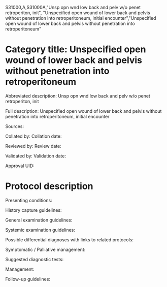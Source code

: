 S31000,A,S31000A,"Unsp opn wnd low back and pelv w/o penet retroperiton, init", "Unspecified open wound of lower back and pelvis without penetration into retroperitoneum, initial encounter","Unspecified open wound of lower back and pelvis without penetration into retroperitoneum"
# Category title: Unspecified open wound of lower back and pelvis without penetration into retroperitoneum

Abbreviated description: Unsp opn wnd low back and pelv w/o penet retroperiton, init

Full description: Unspecified open wound of lower back and pelvis without penetration into retroperitoneum, initial encounter

Sources:

Collated by:
Collation date:

Reviewed by:
Review date:

Validated by:
Validation date:

Approval UID:

# Protocol description

Presenting conditions:

History capture guidelines:

General examination guidelines:

Systemic examination guidelines:

Possible differential diagnoses with links to related protocols:

Symptomatic / Palliative management:

Suggested diagnostic tests:

Management:

Follow-up guidelines:
